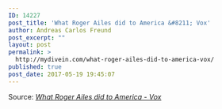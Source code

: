 ```yaml
---
ID: 14227
post_title: 'What Roger Ailes did to America &#8211; Vox'
author: Andreas Carlos Freund
post_excerpt: ""
layout: post
permalink: >
  http://mydivein.com/what-roger-ailes-did-to-america-vox/
published: true
post_date: 2017-05-19 19:45:07
---
```

Source: <em><a href="https://www.vox.com/2017/5/19/15660888/roger-ailes-america-trump-television-fox-news">What Roger Ailes did to America - Vox</a></em>